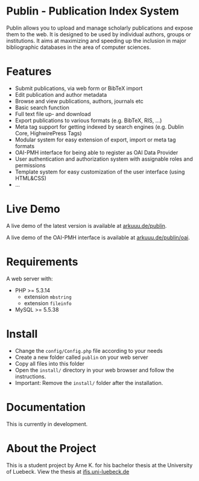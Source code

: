 Publin - Publication Index System
======
Publin allows you to upload and manage scholarly publications and expose them to the web. It is designed to be used by individual authors, groups or institutions. It aims at maximizing and speeding up the inclusion in major bibliographic databases in the area of computer sciences.


Features
======
* Submit publications, via web form or BibTeX import
* Edit publication and author metadata
* Browse and view publications, authors, journals etc
* Basic search function
* Full text file up- and download
* Export publications to various formats (e.g. BibTeX, RIS, ...)
* Meta tag support for getting indexed by search engines (e.g. Dublin Core, HighwirePress Tags)
* Modular system for easy extension of export, import or meta tag formats
* OAI-PMH interface for being able to register as OAI Data Provider
* User authentication and authorization system with assignable roles and permissions
* Template system for easy customization of the user interface (using HTML&CSS)
* ...



Live Demo
======
A live demo of the latest version is available at [arkuuu.de/publin](http://www.arkuuu.de/publin/).

A live demo of the OAI-PMH interface is available at [arkuuu.de/publin/oai](http://www.arkuuu.de/publin/oai/?verb=Identify).


Requirements
======
A web server with:
* PHP >= 5.3.14
  * extension `mbstring`
  * extension `fileinfo`
* MySQL >= 5.5.38


Install
=====
* Change the `config/Config.php` file according to your needs
* Create a new folder called `publin` on your web server
* Copy all files into this folder
* Open the `install/` directory in your web browser and follow the instructions.
* Important: Remove the `install/` folder after the installation.


Documentation
=====
This is currently in development.



About the Project
======
This is a student project by Arne K. for his bachelor thesis at the University of Luebeck. View the thesis at [ifis.uni-luebeck.de](http://www.ifis.uni-luebeck.de/index.php?id=363)
